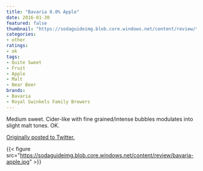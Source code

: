 ```yaml
---
title: "Bavaria 0.0% Apple"
date: 2016-01-30
featured: false
thumbnail: "https://sodaguideimg.blob.core.windows.net/content/review/thumbs/bavaria-apple.jpg"
categories:
- other
ratings:
- ok
tags:
- Quite Sweet
- Fruit
- Apple
- Malt
- Near Beer
brands:
- Bavaria
- Royal Swinkels Family Brewers
---
```


Medium sweet. Cider-like with fine grained/intense bubbles modulates into slight malt tones. OK.

[Originally posted to Twitter.](https://twitter.com/Cavorter/status/693534864729989120)

{{< figure src="https://sodaguideimg.blob.core.windows.net/content/review/bavaria-apple.jpg" >}}

